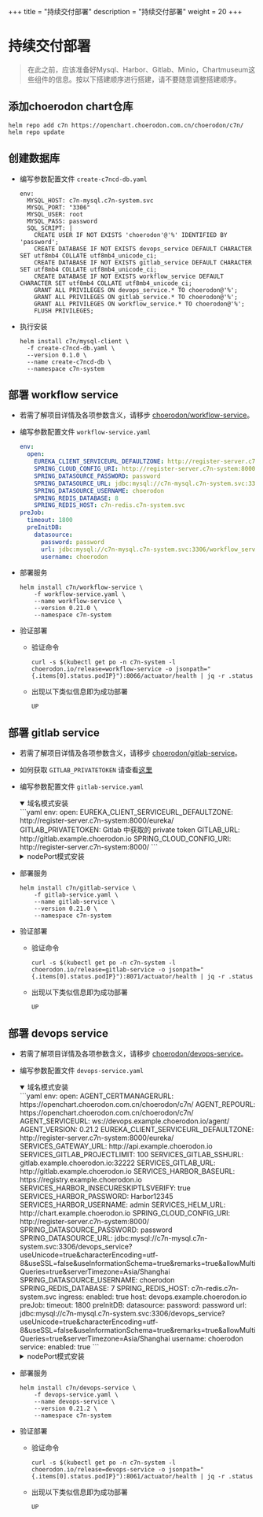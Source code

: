 +++
title = "持续交付部署"
description = "持续交付部署"
weight = 20
+++

# 持续交付部署

<blockquote class="warning">
在此之前，应该准备好Mysql、Harbor、Gitlab、Minio，Chartmuseum这些组件的信息。按以下搭建顺序进行搭建，请不要随意调整搭建顺序。
</blockquote>

## 添加choerodon chart仓库

```
helm repo add c7n https://openchart.choerodon.com.cn/choerodon/c7n/
helm repo update
```

## 创建数据库

- 编写参数配置文件 `create-c7ncd-db.yaml`

    ```
    env:
      MYSQL_HOST: c7n-mysql.c7n-system.svc
      MYSQL_PORT: "3306"
      MYSQL_USER: root
      MYSQL_PASS: password
      SQL_SCRIPT: |
        CREATE USER IF NOT EXISTS 'choerodon'@'%' IDENTIFIED BY 'password';
        CREATE DATABASE IF NOT EXISTS devops_service DEFAULT CHARACTER SET utf8mb4 COLLATE utf8mb4_unicode_ci;
        CREATE DATABASE IF NOT EXISTS gitlab_service DEFAULT CHARACTER SET utf8mb4 COLLATE utf8mb4_unicode_ci;
        CREATE DATABASE IF NOT EXISTS workflow_service DEFAULT CHARACTER SET utf8mb4 COLLATE utf8mb4_unicode_ci;
        GRANT ALL PRIVILEGES ON devops_service.* TO choerodon@'%';
        GRANT ALL PRIVILEGES ON gitlab_service.* TO choerodon@'%';
        GRANT ALL PRIVILEGES ON workflow_service.* TO choerodon@'%';
        FLUSH PRIVILEGES;
    ```

- 执行安装
  
    ```
    helm install c7n/mysql-client \
      -f create-c7ncd-db.yaml \
      --version 0.1.0 \
      --name create-c7ncd-db \
      --namespace c7n-system
    ```

## 部署 workflow service
- 若需了解项目详情及各项参数含义，请移步 [choerodon/workflow-service](https://github.com/choerodon/workflow-service)。

- 编写参数配置文件 `workflow-service.yaml`

    ```yaml
    env:
      open:
        EUREKA_CLIENT_SERVICEURL_DEFAULTZONE: http://register-server.c7n-system:8000/eureka/
        SPRING_CLOUD_CONFIG_URI: http://register-server.c7n-system:8000/
        SPRING_DATASOURCE_PASSWORD: password
        SPRING_DATASOURCE_URL: jdbc:mysql://c7n-mysql.c7n-system.svc:3306/workflow_service?useUnicode=true&characterEncoding=utf-8&useSSL=false&useInformationSchema=true&remarks=true&allowMultiQueries=true&serverTimezone=Asia/Shanghai
        SPRING_DATASOURCE_USERNAME: choerodon
        SPRING_REDIS_DATABASE: 8
        SPRING_REDIS_HOST: c7n-redis.c7n-system.svc
    preJob:
      timeout: 1800
      preInitDB:
        datasource:
          password: password
          url: jdbc:mysql://c7n-mysql.c7n-system.svc:3306/workflow_service?useUnicode=true&characterEncoding=utf-8&useSSL=false&useInformationSchema=true&remarks=true&allowMultiQueries=true&serverTimezone=Asia/Shanghai
          username: choerodon
    ```

- 部署服务

    ```
    helm install c7n/workflow-service \
        -f workflow-service.yaml \
        --name workflow-service \
        --version 0.21.0 \
        --namespace c7n-system
    ```

- 验证部署
  
  - 验证命令
  
    ```
    curl -s $(kubectl get po -n c7n-system -l choerodon.io/release=workflow-service -o jsonpath="{.items[0].status.podIP}"):8066/actuator/health | jq -r .status
    ```

  - 出现以下类似信息即为成功部署
  
    ```
    UP
    ```

## 部署 gitlab service
- 若需了解项目详情及各项参数含义，请移步 [choerodon/gitlab-service](https://github.com/choerodon/gitlab-service)。
- 如何获取 `GITLAB_PRIVATETOKEN` 请查看[这里](http://forum.choerodon.io/t/topic/1155/2)
- 编写参数配置文件 `gitlab-service.yaml`
    <details open><summary>域名模式安装</summary>
    ```yaml
    env:
      open:
        EUREKA_CLIENT_SERVICEURL_DEFAULTZONE: http://register-server.c7n-system:8000/eureka/
        GITLAB_PRIVATETOKEN: Gitlab 中获取的 private token
        GITLAB_URL: http://gitlab.example.choerodon.io
        SPRING_CLOUD_CONFIG_URI: http://register-server.c7n-system:8000/
    ```
    </details>
    <details><summary>nodePort模式安装</summary>
    ```yaml
    env:
      open:
        EUREKA_CLIENT_SERVICEURL_DEFAULTZONE: http://register-server.c7n-system:8000/eureka/
        GITLAB_PRIVATETOKEN: Gitlab 中获取的 private token
        GITLAB_URL: http://192.168.xx.xx:30007
        SPRING_CLOUD_CONFIG_URI: http://register-server.c7n-system:8000/
    ```
    </details>

- 部署服务

    ```
    helm install c7n/gitlab-service \
        -f gitlab-service.yaml \
        --name gitlab-service \
        --version 0.21.0 \
        --namespace c7n-system
    ```

- 验证部署

  - 验证命令
  
    ```
    curl -s $(kubectl get po -n c7n-system -l choerodon.io/release=gitlab-service -o jsonpath="{.items[0].status.podIP}"):8071/actuator/health | jq -r .status
    ```

  - 出现以下类似信息即为成功部署
  
    ```
    UP
    ```

## 部署 devops service
- 若需了解项目详情及各项参数含义，请移步 [choerodon/devops-service](https://github.com/choerodon/devops-service)。

- 编写参数配置文件 `devops-service.yaml`
    <details open><summary>域名模式安装</summary>
    ```yaml
    env:
      open:
        AGENT_CERTMANAGERURL: https://openchart.choerodon.com.cn/choerodon/c7n/
        AGENT_REPOURL: https://openchart.choerodon.com.cn/choerodon/c7n/
        AGENT_SERVICEURL: ws://devops.example.choerodon.io/agent/
        AGENT_VERSION: 0.21.2
        EUREKA_CLIENT_SERVICEURL_DEFAULTZONE: http://register-server.c7n-system:8000/eureka/
        SERVICES_GATEWAY_URL: http://api.example.choerodon.io
        SERVICES_GITLAB_PROJECTLIMIT: 100
        SERVICES_GITLAB_SSHURL: gitlab.example.choerodon.io:32222
        SERVICES_GITLAB_URL: http://gitlab.example.choerodon.io
        SERVICES_HARBOR_BASEURL: https://registry.example.choerodon.io
        SERVICES_HARBOR_INSECURESKIPTLSVERIFY: true
        SERVICES_HARBOR_PASSWORD: Harbor12345
        SERVICES_HARBOR_USERNAME: admin
        SERVICES_HELM_URL: http://chart.example.choerodon.io
        SPRING_CLOUD_CONFIG_URI: http://register-server.c7n-system:8000/
        SPRING_DATASOURCE_PASSWORD: password
        SPRING_DATASOURCE_URL: jdbc:mysql://c7n-mysql.c7n-system.svc:3306/devops_service?useUnicode=true&characterEncoding=utf-8&useSSL=false&useInformationSchema=true&remarks=true&allowMultiQueries=true&serverTimezone=Asia/Shanghai
        SPRING_DATASOURCE_USERNAME: choerodon
        SPRING_REDIS_DATABASE: 7
        SPRING_REDIS_HOST: c7n-redis.c7n-system.svc
    ingress:
      enabled: true
      host: devops.example.choerodon.io
    preJob:
      timeout: 1800
      preInitDB:
        datasource:
          password: password
          url: jdbc:mysql://c7n-mysql.c7n-system.svc:3306/devops_service?useUnicode=true&characterEncoding=utf-8&useSSL=false&useInformationSchema=true&remarks=true&allowMultiQueries=true&serverTimezone=Asia/Shanghai
          username: choerodon
    service:
      enabled: true
    ```
    </details>
    <details><summary>nodePort模式安装</summary>
    ```yaml
    env:
      open:
        AGENT_CERTMANAGERURL: https://openchart.choerodon.com.cn/choerodon/c7n/
        AGENT_REPOURL: https://openchart.choerodon.com.cn/choerodon/c7n/
        AGENT_SERVICEURL: ws://192.168.xx.xx:30106/agent/
        AGENT_VERSION: 0.21.1
        EUREKA_CLIENT_SERVICEURL_DEFAULTZONE: http://register-server.c7n-system:8000/eureka/
        SERVICES_GATEWAY_URL: http://192.168.xx.xx:30100
        SERVICES_GITLAB_PROJECTLIMIT: 100
        SERVICES_GITLAB_SSHURL: 192.168.xx.xx:30022
        SERVICES_GITLAB_URL: http://192.168.xx.xx:30007
        SERVICES_HARBOR_BASEURL: https://192.168.xx.xx:30003
        SERVICES_HARBOR_INSECURESKIPTLSVERIFY: true
        SERVICES_HARBOR_PASSWORD: Harbor12345
        SERVICES_HARBOR_USERNAME: admin
        SERVICES_HELM_URL: http://192.168.xx.xx:30001
        SPRING_CLOUD_CONFIG_URI: http://register-server.c7n-system:8000/
        SPRING_DATASOURCE_PASSWORD: password
        SPRING_DATASOURCE_URL: jdbc:mysql://c7n-mysql.c7n-system.svc:3306/devops_service?useUnicode=true&characterEncoding=utf-8&useSSL=false&useInformationSchema=true&remarks=true&allowMultiQueries=true&serverTimezone=Asia/Shanghai
        SPRING_DATASOURCE_USERNAME: choerodon
        SPRING_REDIS_DATABASE: 7
        SPRING_REDIS_HOST: c7n-redis.c7n-system.svc
    ingress:
      enabled: false
    preJob:
      timeout: 1800
      preInitDB:
        datasource:
          password: password
          url: jdbc:mysql://c7n-mysql.c7n-system.svc:3306/devops_service?useUnicode=true&characterEncoding=utf-8&useSSL=false&useInformationSchema=true&remarks=true&allowMultiQueries=true&serverTimezone=Asia/Shanghai
          username: choerodon
    service:
      enabled: true
      type: NodePort
    ```
    </details>

- 部署服务

    ```
    helm install c7n/devops-service \
        -f devops-service.yaml \
        --name devops-service \
        --version 0.21.2 \
        --namespace c7n-system
    ```

- 验证部署

  - 验证命令
  
    ```
    curl -s $(kubectl get po -n c7n-system -l choerodon.io/release=devops-service -o jsonpath="{.items[0].status.podIP}"):8061/actuator/health | jq -r .status
    ```

  - 出现以下类似信息即为成功部署
  
    ```
    UP
    ```
